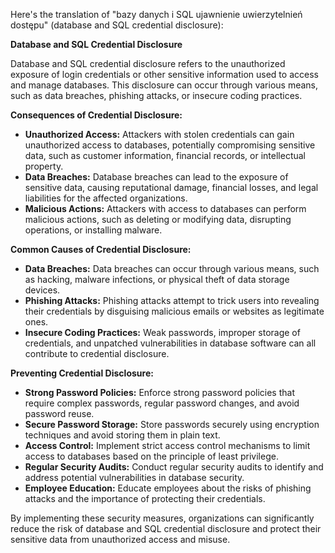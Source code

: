 Here's the translation of "bazy danych i SQL ujawnienie uwierzytelnień dostępu" (database and SQL credential disclosure):

**Database and SQL Credential Disclosure**

Database and SQL credential disclosure refers to the unauthorized exposure of login credentials or other sensitive information used to access and manage databases. This disclosure can occur through various means, such as data breaches, phishing attacks, or insecure coding practices.

**Consequences of Credential Disclosure:**

- **Unauthorized Access:** Attackers with stolen credentials can gain unauthorized access to databases, potentially compromising sensitive data, such as customer information, financial records, or intellectual property.
- **Data Breaches:** Database breaches can lead to the exposure of sensitive data, causing reputational damage, financial losses, and legal liabilities for the affected organizations.
- **Malicious Actions:** Attackers with access to databases can perform malicious actions, such as deleting or modifying data, disrupting operations, or installing malware.

**Common Causes of Credential Disclosure:**

- **Data Breaches:** Data breaches can occur through various means, such as hacking, malware infections, or physical theft of data storage devices.
- **Phishing Attacks:** Phishing attacks attempt to trick users into revealing their credentials by disguising malicious emails or websites as legitimate ones.
- **Insecure Coding Practices:** Weak passwords, improper storage of credentials, and unpatched vulnerabilities in database software can all contribute to credential disclosure.

**Preventing Credential Disclosure:**

- **Strong Password Policies:** Enforce strong password policies that require complex passwords, regular password changes, and avoid password reuse.
- **Secure Password Storage:** Store passwords securely using encryption techniques and avoid storing them in plain text.
- **Access Control:** Implement strict access control mechanisms to limit access to databases based on the principle of least privilege.
- **Regular Security Audits:** Conduct regular security audits to identify and address potential vulnerabilities in database security.
- **Employee Education:** Educate employees about the risks of phishing attacks and the importance of protecting their credentials.

By implementing these security measures, organizations can significantly reduce the risk of database and SQL credential disclosure and protect their sensitive data from unauthorized access and misuse.

